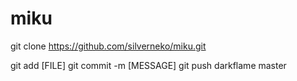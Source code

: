 miku
====


git clone https://github.com/silverneko/miku.git

git add [FILE]
git commit -m [MESSAGE]
git push darkflame master

